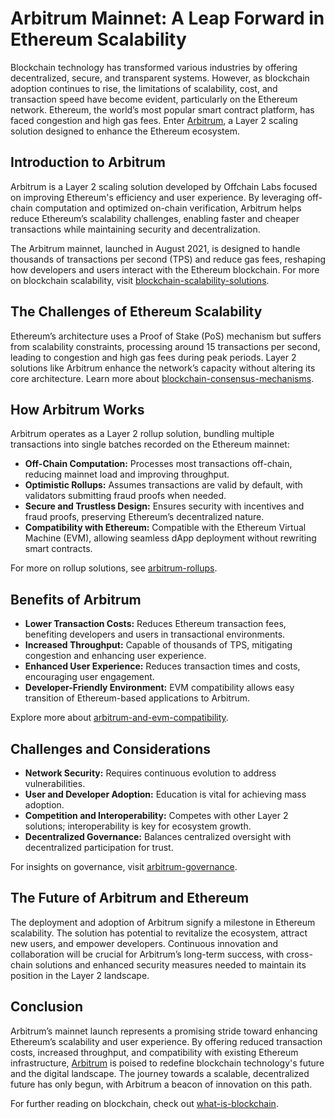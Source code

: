 # Arbitrum Mainnet: A Leap Forward in Ethereum Scalability

Blockchain technology has transformed various industries by offering decentralized, secure, and transparent systems. However, as blockchain adoption continues to rise, the limitations of scalability, cost, and transaction speed have become evident, particularly on the Ethereum network. Ethereum, the world’s most popular smart contract platform, has faced congestion and high gas fees. Enter [Arbitrum](https://arbitrum.io/), a Layer 2 scaling solution designed to enhance the Ethereum ecosystem.

## Introduction to Arbitrum

Arbitrum is a Layer 2 scaling solution developed by Offchain Labs focused on improving Ethereum's efficiency and user experience. By leveraging off-chain computation and optimized on-chain verification, Arbitrum helps reduce Ethereum’s scalability challenges, enabling faster and cheaper transactions while maintaining security and decentralization.

The Arbitrum mainnet, launched in August 2021, is designed to handle thousands of transactions per second (TPS) and reduce gas fees, reshaping how developers and users interact with the Ethereum blockchain. For more on blockchain scalability, visit [blockchain-scalability-solutions](https://www.license-token.com/wiki/blockchain-scalability-solutions).

## The Challenges of Ethereum Scalability

Ethereum’s architecture uses a Proof of Stake (PoS) mechanism but suffers from scalability constraints, processing around 15 transactions per second, leading to congestion and high gas fees during peak periods. Layer 2 solutions like Arbitrum enhance the network’s capacity without altering its core architecture. Learn more about [blockchain-consensus-mechanisms](https://www.license-token.com/wiki/blockchain-consensus-mechanisms).

## How Arbitrum Works

Arbitrum operates as a Layer 2 rollup solution, bundling multiple transactions into single batches recorded on the Ethereum mainnet:

- **Off-Chain Computation:** Processes most transactions off-chain, reducing mainnet load and improving throughput.
- **Optimistic Rollups:** Assumes transactions are valid by default, with validators submitting fraud proofs when needed.
- **Secure and Trustless Design:** Ensures security with incentives and fraud proofs, preserving Ethereum’s decentralized nature.
- **Compatibility with Ethereum:** Compatible with the Ethereum Virtual Machine (EVM), allowing seamless dApp deployment without rewriting smart contracts.

For more on rollup solutions, see [arbitrum-rollups](https://www.license-token.com/wiki/arbitrum-rollups).

## Benefits of Arbitrum

- **Lower Transaction Costs:** Reduces Ethereum transaction fees, benefiting developers and users in transactional environments.
- **Increased Throughput:** Capable of thousands of TPS, mitigating congestion and enhancing user experience.
- **Enhanced User Experience:** Reduces transaction times and costs, encouraging user engagement.
- **Developer-Friendly Environment:** EVM compatibility allows easy transition of Ethereum-based applications to Arbitrum.

Explore more about [arbitrum-and-evm-compatibility](https://www.license-token.com/wiki/arbitrum-and-evm-compatibility).

## Challenges and Considerations

- **Network Security:** Requires continuous evolution to address vulnerabilities.
- **User and Developer Adoption:** Education is vital for achieving mass adoption.
- **Competition and Interoperability:** Competes with other Layer 2 solutions; interoperability is key for ecosystem growth.
- **Decentralized Governance:** Balances centralized oversight with decentralized participation for trust.

For insights on governance, visit [arbitrum-governance](https://www.license-token.com/wiki/arbitrum-governance).

## The Future of Arbitrum and Ethereum

The deployment and adoption of Arbitrum signify a milestone in Ethereum scalability. The solution has potential to revitalize the ecosystem, attract new users, and empower developers. Continuous innovation and collaboration will be crucial for Arbitrum’s long-term success, with cross-chain solutions and enhanced security measures needed to maintain its position in the Layer 2 landscape.

## Conclusion

Arbitrum’s mainnet launch represents a promising stride toward enhancing Ethereum’s scalability and user experience. By offering reduced transaction costs, increased throughput, and compatibility with existing Ethereum infrastructure, [Arbitrum](https://arbitrum.io/) is poised to redefine blockchain technology's future and the digital landscape. The journey towards a scalable, decentralized future has only begun, with Arbitrum a beacon of innovation on this path.

For further reading on blockchain, check out [what-is-blockchain](https://www.license-token.com/wiki/what-is-blockchain).